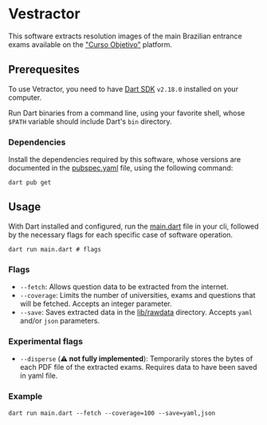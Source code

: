 # Vestractor

This software extracts resolution images of the main Brazilian entrance exams available on the ["Curso Objetivo"](https://www.curso-objetivo.br/vestibular/resolucao_comentada.aspx) platform.

## Prerequesites

To use Vetractor, you need to have [Dart SDK](https://dart.dev/get-dart) `v2.18.0` installed on your computer.

Run Dart binaries from a command line, using your favorite shell, whose `$PATH` variable should include Dart's `bin` directory.

### Dependencies

Install the dependencies required by this software, whose versions are documented in the [pubspec.yaml](./pubspec.yaml) file, using the following command:

```shell
dart pub get
```

## Usage

With Dart installed and configured, run the [main.dart](./main.dart) file in your cli, followed by the necessary flags for each specific case of software operation.

```shell
dart run main.dart # flags
```

### Flags
- `--fetch`: Allows question data to be extracted from the internet.
- `--coverage`: Limits the number of universities, exams and questions that will be fetched. Accepts an integer parameter.
- `--save`: Saves extracted data in the [lib/rawdata](./lib/rawdata) directory. Accepts `yaml` and/or `json` parameters.

### Experimental flags
- `--disperse` (**:warning: not fully implemented**): Temporarily stores the bytes of each PDF file of the extracted exams. Requires data to have been saved in yaml file.

### Example

```shell
dart run main.dart --fetch --coverage=100 --save=yaml,json
```